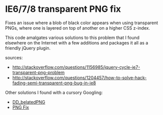 IE6/7/8 transparent PNG fix
===========================

Fixes an issue where a blob of black color appears when using transparent PNGs, where one is layered on top of another on a higher CSS z-index.

This code amalgates various solutions to this problem that I found elsewhere
on the Internet with a few additions and packages it all as a friendly jQuery plugin.

sources:

* http://stackoverflow.com/questions/1156985/jquery-cycle-ie7-transparent-png-problem
* http://stackoverflow.com/questions/1204457/how-to-solve-hack-fading-semi-transparent-png-bug-in-ie8

Other solutions I found with a cursory Googling:

* [DD_belatedPNG](http://www.dillerdesign.com/experiment/DD_belatedPNG/)
* [PNG Fix](http://blog.pauljamescampbell.co.uk/about-2/png-fix/)